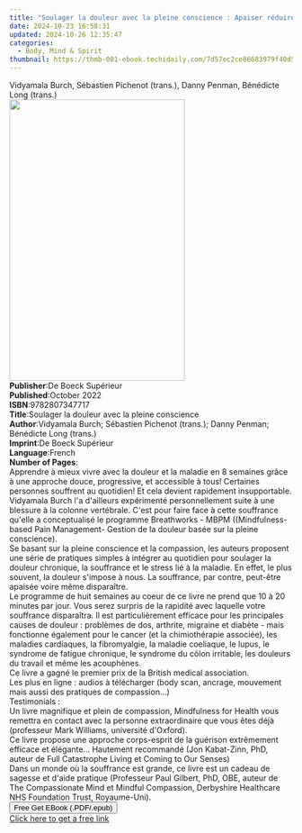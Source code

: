 ```yaml
---
title: "Soulager la douleur avec la pleine conscience : Apaiser réduire le stress et restaurer le bien-être - Programme Breathworks - MBPM | Free Book"
date: 2024-10-23 16:58:31
updated: 2024-10-26 12:35:47
categories:
  - Body, Mind & Spirit
thumbnail: https://thmb-001-ebook.techidaily.com/7d57ec2ce86683979f40d55016ce893ea0a88da7af8b6ceccc100e02d3428def.jpg
---
```

<main id="book-container">
  <div class="flex flex-col">
    <div class="book-brief flex-1 py-6 px-4 sm:p-6 md:py-10 md:px-8">
      <!-- brief-->
      <div class="book-brief-main">
        Vidyamala Burch, Sébastien Pichenot (trans.), Danny Penman, Bénédicte
        Long (trans.)
      </div>
    </div>
    <div
      class="book-meta-info flex-1 grid gap-4 col-start-1 col-end-3 row-start-1 sm:mb-6 sm:grid-cols-4 lg:gap-6 lg:col-start-2 lg:row-end-6 lg:row-span-6 lg:mb-0"
    >
      <div
        class="book-meta-info-left place-content-center mt-4 p-4 text-sm leading-6 col-start-2 col-span-2 dark:text-slate-400"
      >
        <img
          class="w-full h-500 object-cover rounded-lg sm:h-255 sm:col-span-2 lg:col-span-full"
          src="https://img-001-ebook.techidaily.com/04c20323dfe966ae9ca386b12e0520846fb14e1481eab56d2ffac64c17ef4d96.jpg"
          alt=""
          width="312"
          height="500"
        />
      </div>
      <div
        class="book-meta-info-right mt-2 col-start-1 row-start-2 col-span-3 self-center"
      >
        <!-- meta data  -->
        <div class="flex flex-col px-4 md:px-8">
          <div class="flex-1">
            <strong>Publisher</strong>:<span class="px-2"
              >De Boeck Supérieur</span
            >
          </div>
          <div class="flex-1">
            <strong>Published</strong>:<span class="px-2">October 2022</span>
          </div>
          <div class="flex-1">
            <strong>ISBN</strong>:<span class="px-2">9782807347717</span>
          </div>
          <div class="flex-1">
            <strong>Title</strong>:<span class="px-2"
              >Soulager la douleur avec la pleine conscience</span
            >
          </div>
          <div class="flex-1">
            <strong>Author</strong>:<span class="px-2"
              >Vidyamala Burch; Sébastien Pichenot (trans.); Danny Penman;
              Bénédicte Long (trans.)</span
            >
          </div>
          <div class="flex-1">
            <strong>Imprint</strong>:<span class="px-2"
              >De Boeck Supérieur</span
            >
          </div>
          <div class="flex-1">
            <strong>Language</strong>:<span class="px-2">French</span>
          </div>
          <div class="flex-1">
            <strong>Number of Pages</strong>:<span class="px-2"></span>
          </div>
        </div>
      </div>
    </div>
    <div class="book-description flex-1 py-6 px-4 sm:p-6 md:py-10 md:px-8">
      <div class="book-description-main">
        <div accordion-content="" id="description">
          Apprendre à mieux vivre avec la douleur et la maladie en 8 semaines
          grâce à une approche douce, progressive, et accessible à tous!
          Certaines personnes souffrent au quotidien! Et cela devient rapidement
          insupportable. Vidyamala Burch l'a d'ailleurs expérimenté
          personnellement suite à une blessure à la colonne vertébrale. C'est
          pour faire face à cette souffrance qu'elle a conceptualisé le
          programme Breathworks - MBPM ((Mindfulness-based Pain Management-
          Gestion de la douleur basée sur la pleine conscience). <br />Se basant
          sur la pleine conscience et la compassion, les auteurs proposent une
          série de pratiques simples à intégrer au quotidien pour soulager la
          douleur chronique, la souffrance et le stress lié à la maladie. En
          effet, le plus souvent, la douleur s'impose à nous. La souffrance, par
          contre, peut-être apaisée voire même disparaître. <br />Le programme
          de huit semaines au coeur de ce livre ne prend que 10 à 20 minutes par
          jour. Vous serez surpris de la rapidité avec laquelle votre souffrance
          disparaîtra. Il est particulièrement efficace pour les principales
          causes de douleur : problèmes de dos, arthrite, migraine et diabète -
          mais fonctionne également pour le cancer (et la chimiothérapie
          associée), les maladies cardiaques, la fibromyalgie, la maladie
          coeliaque, le lupus, le syndrome de fatigue chronique, le syndrome du
          côlon irritable, les douleurs du travail et même les acouphènes.
          <br />Ce livre a gagné le premier prix de la British medical
          association. <br />Les plus en ligne : audios à télécharger (body
          scan, ancrage, mouvement mais aussi des pratiques de compassion...)<br />Testimonials
          : <br />Un livre magnifique et plein de compassion, Mindfulness for
          Health vous remettra en contact avec la personne extraordinaire que
          vous êtes déjà (professeur Mark Williams, université d'Oxford).<br />Ce
          livre propose une approche corps-esprit de la guérison extrêmement
          efficace et élégante... Hautement recommandé (Jon Kabat-Zinn, PhD,
          auteur de Full Catastrophe Living et Coming to Our Senses)<br />Dans
          un monde où la souffrance est grande, ce livre est un cadeau de
          sagesse et d'aide pratique (Professeur Paul Gilbert, PhD, OBE, auteur
          de The Compassionate Mind et Mindful Compassion, Derbyshire Healthcare
          NHS Foundation Trust, Royaume-Uni).
        </div>
        <div class="accordion-fader"></div>
      </div>
    </div>
    <div class="book-excerpts flex-1 py-6 px-4 sm:p-6 md:py-10 md:px-8"></div>
    <div
      class="book-about-author flex-1 py-6 px-4 sm:p-6 md:py-10 md:px-8"
    ></div>
    <div class="book-free-get flex-1 py-6 px-4 sm:p-6 md:py-10 md:px-8">
      <button
        id="btn-free-get"
        class="bg-blue-500 hover:bg-blue-700 text-white font-bold py-2 px-4 rounded"
      >
        Free Get EBook (.PDF/.epub)
      </button>
      <div id="countdown-display" class="px-2 text-lg mt-2"></div>
      <a
        id="free-link"
        class="hidden bg-blue-500 hover:bg-blue-700 text-white font-bold py-2 px-4 rounded"
        href="https://www.ebooks.com/en-us/book/210683359/soulager-la-douleur-avec-la-pleine-conscience-apaiser-r-duire-le-stress-et-restaurer-le-bien-tre-programme-breathworks-mbpm/vidyamala-burch/"
        target="_blank"
        >Click here to get a free link</a
      >
    </div>
    <script>
      let countdownTime = 0;
      let countdownInterval = null;
      document
        .getElementById('btn-free-get')
        .addEventListener('click', startCountdown);
      function startCountdown() {
        countdownTime = new Date().getTime() + 60000 * 3;
        countdownInterval = setInterval(updateCountdown, 1000);
        document.getElementById('btn-free-get').disabled = true;
        document
          .getElementById('btn-free-get')
          .classList.add('bg-gray-500', 'cursor-not-allowed');
      }
      function updateCountdown() {
        let currentTime = new Date().getTime();
        let timeLeft = countdownTime - currentTime;
        let secondsLeft = Math.floor(timeLeft / 1000);
        document.getElementById('countdown-display').innerHTML =
          `Remaining time: ${secondsLeft} seconds.`;
        if (secondsLeft <= 0) {
          clearInterval(countdownInterval);
          document.getElementById('btn-free-get').classList.add('hidden');
          document.getElementById('free-link').classList.remove('hidden');
          document.getElementById('countdown-display').innerHTML = '';
        }
      }
    </script>
  </div>
</main>
